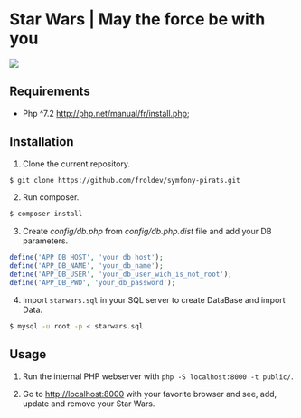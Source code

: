 # Star Wars | May the force be with you

![](https://github.com/froldev/php-star-wars/blob/master/presentation-starwars.png)

## Requirements

- Php ^7.2 http://php.net/manual/fr/install.php;

## Installation

1. Clone the current repository.

```bash
$ git clone https://github.com/froldev/symfony-pirats.git
```

2. Run composer.

```bash
$ composer install
```

3. Create _config/db.php_ from _config/db.php.dist_ file and add your DB parameters.

```php
define('APP_DB_HOST', 'your_db_host');
define('APP_DB_NAME', 'your_db_name');
define('APP_DB_USER', 'your_db_user_wich_is_not_root');
define('APP_DB_PWD', 'your_db_password');
```

4. Import `starwars.sql` in your SQL server to create DataBase and import Data.

```bash
$ mysql -u root -p < starwars.sql
```

## Usage

1. Run the internal PHP webserver with `php -S localhost:8000 -t public/`.

2. Go to [http://localhost:8000](http://localhost:8000) with your favorite browser and see, add, update and remove your Star Wars.
